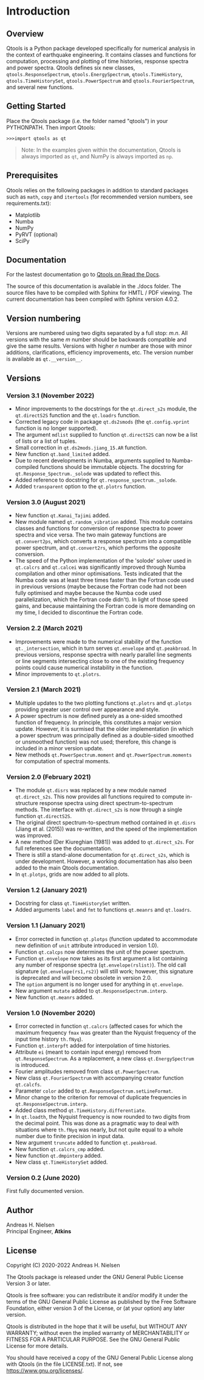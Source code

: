 Introduction
============

Overview
--------

Qtools is a Python package developed specifically for numerical analysis in the context of
earthquake engineering. It contains classes and functions for computation, processing and plotting
of time histories, response spectra and power spectra. Qtools defines six new classes,
`qtools.ResponseSpectrum`, `qtools.EnergySpectrum`, `qtools.TimeHistory`, `qtools.TimeHistorySet`,
`qtools.PowerSpectrum` and `qtools.FourierSpectrum`, and several new functions.

Getting Started
---------------

Place the Qtools package (i.e. the folder named "qtools") in your PYTHONPATH. Then import Qtools:

    >>>import qtools as qt

> Note: In the examples given within the documentation, Qtools is always imported as `qt`, and
  NumPy is always imported as `np`.

Prerequisites
-------------

Qtools relies on the following packages in addition to standard packages such as `math`, `copy`
and `itertools` (for recommended version numbers, see requirements.txt):

* Matplotlib
* Numba
* NumPy
* PyRVT (optional)
* SciPy

Documentation
-------------

For the lastest documentation go to
[Qtools on Read the Docs](https://qtools.readthedocs.io/en/latest/).

The source of this documentation is available in the ./docs folder. The source files have to be
compiled with Sphinx for HMTL / PDF viewing. The current documentation has been compiled with
Sphinx version 4.0.2.

Version numbering
-----------------

Versions are numbered using two digits separated by a full stop: *m.n*. All versions with the same
*m* number should be backwards compatible and give the same results. Versions with higher *n*
number are those with minor additions, clarifications, efficiency improvements, etc. The version
number is available as `qt.__version__`.

Versions
--------

### Version 3.1 (November 2022)

- Minor improvements to the docstrings for the `qt.direct_s2s` module, the `qt.directS2S`
  function and the `qt.loadrs` function.
- Corrected legacy code in package `qt.ds2smods` (the `qt.config.vprint` function is no longer
  supported).
- The argument `mdlist` supplied to function `qt.directS2S` can now be a list of lists or a list
  of tuples.
- Small correction in `qt.ds2mods.jiang_15.AR` function.
- New function `qt.band_limited` added.
- Due to recent developments in Numba, arguments supplied to Numba-compiled functions should be
  immutable objects. The docstring for `qt.Response_Spectrum._solode` was updated to reflect this.
- Added reference to docstring for `qt.response_spectrum._solode`.
- Added `transparent` option to the `qt.plotrs` function.

### Version 3.0 (August 2021)

- New function `qt.Kanai_Tajimi` added.
- New module named `qt.random_vibration` added. This module contains classes and functions for
  conversion of response spectra to power spectra and vice versa. The two main gateway functions
  are `qt.convert2ps`, which converts a response spectrum into a compatible power spectrum, and
  `qt.convert2rs`, which performs the opposite conversion.
- The speed of the Python implementation of the 'solode' solver used in `qt.calcrs` and `qt.calcei`
  was significantly improved through Numba compilation and other minor optimisations. Tests
  indicated that the Numba code was at least three times faster than the Fortran code used in
  previous versions (maybe because the Fortran code had not been fully optimised and maybe because
  the Numba code used parallelization, which the Fortran code didn't). In light of those speed
  gains, and because maintaining the Fortran code is more demanding on my time, I decided to
  discontinue the Fortran code.

### Version 2.2 (March 2021)

- Improvements were made to the numerical stability of the function `qt._intersection`, which in
  turn serves `qt.envelope` and `qt.peakbroad`. In previous versions, response spectra with nearly
  parallel line segments or line segments intersecting close to one of the existing frequency
  points could cause numerical instability in the function.
- Minor improvements to `qt.plotrs`.

### Version 2.1 (March 2021)

- Multiple updates to the two plotting functions `qt.plotrs` and `qt.plotps` providing greater user
  control over appearance and style.
- A power spectrum is now defined purely as a one-sided smoothed function of frequency. In
  principle, this constitutes a major version update. However, it is surmised that the older
  implementation (in which a power spectrum was principally defined as a double-sided smoothed or
  unsmoothed function) was not used; therefore, this change is included in a minor version update.
- New methods `qt.PowerSpectrum.moment` and `qt.PowerSpectrum.moments` for computation of spectral
  moments.

### Version 2.0 (February 2021)

- The module `qt.disrs` was replaced by a new module named `qt.direct_s2s`. This now provides all
  functions required to compute in-structure response spectra using direct spectrum-to-spectrum
  methods. The interface with `qt.direct_s2s` is now through a single function `qt.directS2S`.
- The original direct spectrum-to-spectrum method contained in `qt.disrs` (Jiang et al. (2015)) was
  re-written, and the speed of the implementation was improved.
- A new method (Der Kiureghian (1981)) was added to `qt.direct_s2s`. For full references see the
  documentation.
- There is still a stand-alone documentation for `qt.direct_s2s`, which is under development.
  However, a working documentation has also been added to the main Qtools documentation.
- In `qt.plotps`, grids are now added to all plots.

### Version 1.2 (January 2021)

- Docstring for class `qt.TimeHistorySet` written.
- Added arguments `label` and `fmt` to functions `qt.meanrs` and `qt.loadrs`.

### Version 1.1 (January 2021)

- Error corrected in function `qt.plotps` (function updated to accommodate new definition of
  `unit` attribute
  introduced in version 1.0).
- Function `qt.calcps` now determines the unit of the power spectrum.
- Function `qt.envelope` now takes as its first argument a list containing any number of response
  spectra (`qt.envelope(rslist)`). The old call signature (`qt.envelope(rs1,rs2)`) will still
  work; however, this signature is deprecated and will become obsolete in version 2.0.
- The `option` argument is no longer used for anything in `qt.envelope`.
- New argument `mutate` added to `qt.ResponseSpectrum.interp`.
- New function `qt.meanrs` added.

### Version 1.0 (November 2020)

- Error corrected in function `qt.calcrs` (affected cases for which the maximum frequency `fmax`
  was greater than the Nyquist frequency of the input time history `th.fNyq`).
- Function `qt.interpft` added for interpolation of time histories.
- Attribute `ei` (meant to contain input energy) removed from `qt.ResponseSpectrum`. As a
  replacement, a new class `qt.EnergySpectrum` is introduced.
- Fourier amplitudes removed from class `qt.PowerSpectrum`.
- New class `qt.FourierSpectrum` with accompanying creator function `qt.calcfs`.
- Parameter `color` added to `qt.ResponseSpectrum.setLineFormat`.
- Minor change to the criterion for removal of duplicate frequencies in
  `qt.ResponseSpectrum.interp`.
- Added class method `qt.TimeHistory.differentiate`.
- In `qt.loadth`, the Nyquist frequency is now rounded to two digits from the decimal point. This
  was done as a pragmatic way to deal with situations where `th.fNyq` was nearly, but not quite
  equal to a whole number due to finite precision in input data.
- New argument `truncate` added to function `qt.peakbroad`.
- New function `qt.calcrs_cmp` added.
- New function `qt.dmpinterp` added.
- New class `qt.TimeHistorySet` added.

### Version 0.2 (June 2020)

First fully documented version.


Author
------

Andreas H. Nielsen<br>
Principal Engineer, **Atkins**

License
-------
Copyright (C) 2020-2022 Andreas H. Nielsen

The Qtools package is released under the GNU General Public License Version 3 or later.

Qtools is free software: you can redistribute it and/or modify it under the terms of the GNU
General Public License as published by the Free Software Foundation, either version 3 of the
License, or (at your option) any later version.

Qtools is distributed in the hope that it will be useful, but WITHOUT ANY WARRANTY; without even
the implied warranty of MERCHANTABILITY or FITNESS FOR A PARTICULAR PURPOSE. See the GNU General
Public License for more details.

You should have received a copy of the GNU General Public License along with Qtools (in the file
LICENSE.txt). If not, see <https://www.gnu.org/licenses/>.